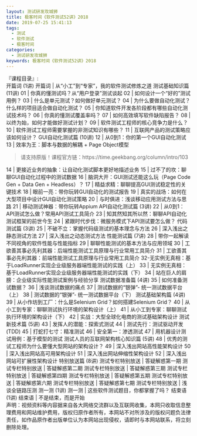 ```yaml
---
layout: 测试研发攻城狮
title: 极客时间《软件测试52讲》2018          
date: 2019-07-25 15:41:13
tags:
  - 测试
  - 软件测试
  - 极客时间
categories:
  - 测试研发攻城狮
keywords: 极客时间《软件测试52讲》2018          
---
```

『课程目录』:  
开篇词 (1讲)
开篇词 | 从“小工”到“专家”，我的软件测试修炼之道
测试基础知识篇 (11讲)
01 | 你真的懂测试吗？从“用户登录”测试谈起
02 | 如何设计一个“好的”测试用例？
03 | 什么是单元测试？如何做好单元测试？
04 | 为什么要做自动化测试？什么样的项目适合做自动化测试？
05 | 你知道软件开发各阶段都有哪些自动化测试技术吗？
06 | 你真的懂测试覆盖率吗？
07 | 如何高效填写软件缺陷报告？
08 | 以终为始，如何才能做好测试计划？
09 | 软件测试工程师的核心竞争力是什么？
10 | 软件测试工程师需要掌握的非测试知识有哪些？
11 | 互联网产品的测试策略应该如何设计？
GUI自动化测试篇 (10讲)
12 | 从0到1：你的第一个GUI自动化测试
13 | 效率为王：脚本与数据的解耦 + Page Object模型
<!-- more -->   
<blockquote class="blockquote-center">
请支持原版！课程官方链：https://time.geekbang.org/column/intro/103</blockquote>
</blockquote>
14 | 更接近业务的抽象：让自动化测试脚本更好地描述业务
15 | 过不了的坎：聊聊GUI自动化过程中的测试数据
16 | 脑洞大开：GUI测试还能这么玩（Page Code Gen + Data Gen + Headless）？
17 | 精益求精：聊聊提高GUI测试稳定性的关键技术
18 | 眼前一亮：带你玩转GUI自动化的测试报告
19 | 真实的战场：如何在大型项目中设计GUI自动化测试策略
20 | 与时俱进：浅谈移动应用测试方法与思路
21 | 移动测试神器：带你玩转Appium
API自动化测试篇 (3讲)
22 | 从0到1：API测试怎么做？常用API测试工具简介
23 | 知其然知其所以然：聊聊API自动化测试框架的前世今生
24 | 紧跟时代步伐：微服务模式下API测试要怎么做？
代码测试篇 (3讲)
25 | 不破不立：掌握代码级测试的基本理念与方法
26 | 深入浅出之静态测试方法
27 | 深入浅出之动态测试方法
性能测试篇 (7讲)
28 | 带你一起解读不同视角的软件性能与性能指标
29 | 聊聊性能测试的基本方法与应用领域
30 | 工欲善其事必先利其器：后端性能测试工具原理与行业常用工具简介
31 | 工欲善其事必先利其器：前端性能测试工具原理与行业常用工具简介
32-无实例无真相：基于LoadRunner实现企业级服务器端性能测试的实践（上）
33 | 无实例无真相：基于LoadRunner实现企业级服务器端性能测试的实践（下）
34 | 站在巨人的肩膀：企业级实际性能测试案例与经验分享
测试数据准备篇 (4讲)
35 | 如何准备测试数据？
36 | 浅谈测试数据的痛点
37 | 测试数据的“银弹”- 统一测试数据平台（上）
38 | 测试数据的“银弹”- 统一测试数据平台（下）
测试基础架构篇 (4讲)
39 | 从小作坊到工厂：什么是Selenium Grid？如何搭建Selenium Grid？
40 | 从小工到专家：聊聊测试执行环境的架构设计（上）
41 | 从小工到专家：聊聊测试执行环境的架构设计（下）
42 | 实战：大型全球化电商的测试基础架构设计
测试新技术篇 (5讲)
43 | 发挥人的潜能：探索式测试
44 | 测试先行：测试驱动开发(TDD)
45 | 打蛇打七寸：精准测试
46 | 安全第一：渗透测试
47 | 用机器设计测试用例：基于模型的测试
测试人员的互联网架构核心知识篇 (5讲)
48 | 优秀的测试工程师为什么要懂大型网站的架构设计？
49 | 深入浅出网站高性能架构设计
50 | 深入浅出网站高可用架构设计
51 | 深入浅出网站伸缩性架构设计
52 | 深入浅出网站可扩展性架构设计
特别放送篇 (8讲)
测试专栏特别放送 | 答疑解惑第一期
测试专栏特别放送 | 答疑解惑第二期
测试专栏特别放送 | 答疑解惑第三期
测试专栏特别放送 | 答疑解惑第四期
测试专栏特别放送 | 答疑解惑第五期
测试专栏特别放送 | 答疑解惑第六期
测试专栏特别放送 | 答疑解惑第七期
测试专栏特别放送 | 浅谈全链路压测
测一测 (1讲)
测一测 | 这些软件测试题目，你都掌握了吗？
结束语 (1讲)
结束语 | 不是结束，而是开始


<div class="post-copyright">
    <div class="post-copyright__author">
      <span class="post-copyright-meta">声明：视频资料等内容据来自各大网络交流群以及互联网收集，本网只收取信息整理费用和网站维护费用，版权归原作者所有，本网站不对所涉及的版权问题负法律责任，如作品原作者出版单位认为本网站出现侵权，请即时与本网站联系，将立刻删除处理。 </span>
    </div>
</div>

<blockquote class="blockquote-center">

</blockquote>

